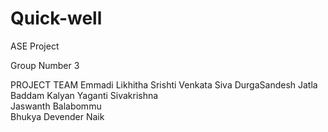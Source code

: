 # Quick-well
ASE Project 

Group Number 3 

PROJECT TEAM 
Emmadi Likhitha 
Srishti 
Venkata Siva DurgaSandesh Jatla  
Baddam Kalyan 
Yaganti Sivakrishna  
Jaswanth Balabommu  
Bhukya Devender Naik 

